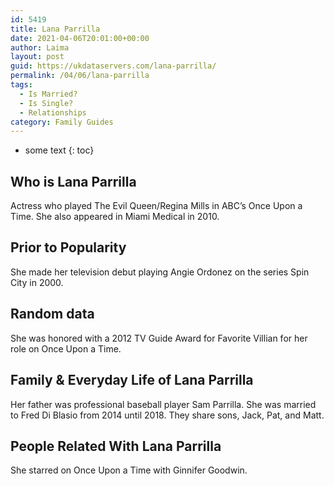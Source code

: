```yaml
---
id: 5419
title: Lana Parrilla
date: 2021-04-06T20:01:00+00:00
author: Laima
layout: post
guid: https://ukdataservers.com/lana-parrilla/
permalink: /04/06/lana-parrilla
tags:
  - Is Married?
  - Is Single?
  - Relationships
category: Family Guides
---
```


* some text
{: toc}


## Who is Lana Parrilla
                  
                  
                  
Actress who played The Evil Queen/Regina Mills in ABC&#8217;s Once Upon a Time. She also appeared in Miami Medical in 2010. 
                  
              
            
              
            
                
                
                
## Prior to Popularity
                  
                  
                  
She made her television debut playing Angie Ordonez on the series Spin City in 2000. 
                  
              
            
              
            
                
                
                
## Random data
                  
                  
                  
She was honored with a 2012 TV Guide Award for Favorite Villian for her role on Once Upon a Time. 
                  
              
            
              
            
                
                
                
## Family & Everyday Life of Lana Parrilla
                  
                  
                  
Her father was professional baseball player Sam Parrilla. She was married to Fred Di Blasio from 2014 until 2018. They share sons, Jack, Pat, and Matt.
                  
              
            
              
            
                
                
                
## People Related With Lana Parrilla
                  
                  
                  
She starred on Once Upon a Time with Ginnifer Goodwin. 
                  
              
            
              
            
                
              
            
              
              
            
            
              
            
          
          
          